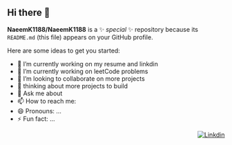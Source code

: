 ## Hi there 👋
**NaeemK1188/NaeemK1188** is a ✨ _special_ ✨ repository because its `README.md` (this file) appears on your GitHub profile.

Here are some ideas to get you started:
- 🔭 I’m currently working on my resume and linkdin
- 🌱 I’m currently working on leetCode problems 
- 👯 I’m looking to collaborate on more projects
- 🤔 thinking about more projects to build
- 💬 Ask me about 
- 📫 How to reach me: 
- 😄 Pronouns: ...
- ⚡ Fun fact: ...
<div align="right">
  
  [![Linkdin](https://img.shields.io/badge/Linkdin-blue?style=plastic&link=Linkdin-profile)](https://www.linkedin.com/in/naeem-khayat-albirkdar/)
  
</div>
               
